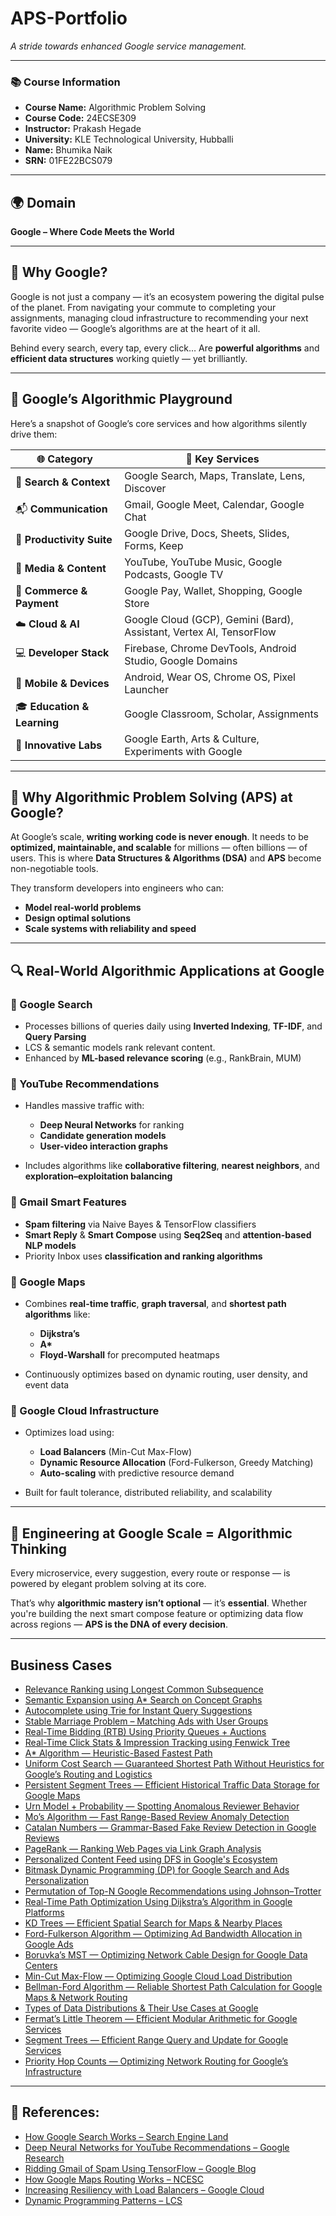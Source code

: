 # APS-Portfolio

_A stride towards enhanced Google service management._

---

### 📚 Course Information

- **Course Name:** Algorithmic Problem Solving  
- **Course Code:** 24ECSE309  
- **Instructor:** Prakash Hegade  
- **University:** KLE Technological University, Hubballi  
- **Name:** Bhumika Naik  
- **SRN:** 01FE22BCS079  

---
## 🌍 Domain

**Google  – Where Code Meets the World**

---

## 🚀 Why Google?

Google is not just a company — it’s an ecosystem powering the digital pulse of the planet. From navigating your commute to completing your assignments, managing cloud infrastructure to recommending your next favorite video — Google’s algorithms are at the heart of it all.

Behind every search, every tap, every click…
Are **powerful algorithms** and **efficient data structures** working quietly — yet brilliantly.

---

## 🧠 Google’s Algorithmic Playground

Here’s a snapshot of Google’s core services and how algorithms silently drive them:

| 🌐 **Category**             | 🧩 **Key Services**                                                 |
| --------------------------- | ------------------------------------------------------------------- |
| 🔎 **Search & Context**     | Google Search, Maps, Translate, Lens, Discover                      |
| 📬 **Communication**        | Gmail, Google Meet, Calendar, Google Chat                           |
| 📁 **Productivity Suite**   | Google Drive, Docs, Sheets, Slides, Forms, Keep                     |
| 🎥 **Media & Content**      | YouTube, YouTube Music, Google Podcasts, Google TV                  |
| 💸 **Commerce & Payment**   | Google Pay, Wallet, Shopping, Google Store                          |
| ☁️ **Cloud & AI**           | Google Cloud (GCP), Gemini (Bard), Assistant, Vertex AI, TensorFlow |
| 💻 **Developer Stack**      | Firebase, Chrome DevTools, Android Studio, Google Domains           |
| 📱 **Mobile & Devices**     | Android, Wear OS, Chrome OS, Pixel Launcher                         |
| 🎓 **Education & Learning** | Google Classroom, Scholar, Assignments                              |
| 🧪 **Innovative Labs**      | Google Earth, Arts & Culture, Experiments with Google               |

---

## 🧩 Why Algorithmic Problem Solving (APS) at Google?

At Google’s scale, **writing working code is never enough**.
It needs to be **optimized, maintainable, and scalable** for millions — often billions — of users.
This is where **Data Structures & Algorithms (DSA)** and **APS** become non-negotiable tools.

They transform developers into engineers who can:

* **Model real-world problems**
* **Design optimal solutions**
* **Scale systems with reliability and speed**

---

## 🔍 Real-World Algorithmic Applications at Google

### 📌 Google Search

* Processes billions of queries daily using **Inverted Indexing**, **TF-IDF**, and **Query Parsing**
* LCS & semantic models rank relevant content.
* Enhanced by **ML-based relevance scoring** (e.g., RankBrain, MUM)

### 📌 YouTube Recommendations

* Handles massive traffic with:

  * **Deep Neural Networks** for ranking
  * **Candidate generation models**
  * **User-video interaction graphs**
* Includes algorithms like **collaborative filtering**, **nearest neighbors**, and **exploration–exploitation balancing**

### 📌 Gmail Smart Features

* **Spam filtering** via Naive Bayes & TensorFlow classifiers
* **Smart Reply** & **Smart Compose** using **Seq2Seq** and **attention-based NLP models**
* Priority Inbox uses **classification and ranking algorithms**

### 📌 Google Maps

* Combines **real-time traffic**, **graph traversal**, and **shortest path algorithms** like:

  * **Dijkstra’s**
  * **A\***
  * **Floyd-Warshall** for precomputed heatmaps
* Continuously optimizes based on dynamic routing, user density, and event data

### 📌 Google Cloud Infrastructure

* Optimizes load using:

  * **Load Balancers** (Min-Cut Max-Flow)
  * **Dynamic Resource Allocation** (Ford-Fulkerson, Greedy Matching)
  * **Auto-scaling** with predictive resource demand
* Built for fault tolerance, distributed reliability, and scalability

---

## 🧠 Engineering at Google Scale = Algorithmic Thinking

Every microservice, every suggestion, every route or response — is powered by elegant problem solving at its core.

That’s why **algorithmic mastery isn’t optional** — it’s **essential**.
Whether you're building the next smart compose feature or optimizing data flow across regions — **APS is the DNA of every decision**.


---
## Business Cases

- [Relevance Ranking using Longest Common Subsequence](business-cases/b1.md)
- [Semantic Expansion using A* Search on Concept Graphs](business-cases/b2.md)
- [Autocomplete using Trie for Instant Query Suggestions](business-cases/b3.md)
- [Stable Marriage Problem – Matching Ads with User Groups](business-cases/b4.md)
- [Real-Time Bidding (RTB) Using Priority Queues + Auctions](business-cases/b4.md)
- [Real-Time Click Stats & Impression Tracking using Fenwick Tree](business-cases/b7.md)
- [A* Algorithm — Heuristic-Based Fastest Path](business-cases/b8.md)
- [Uniform Cost Search — Guaranteed Shortest Path Without Heuristics for Google’s Routing and Logistics](business-cases/b9.md)
- [Persistent Segment Trees — Efficient Historical Traffic Data Storage for Google Maps](business-cases/b10.md)
- [Urn Model + Probability — Spotting Anomalous Reviewer Behavior](business-cases/b11.md)
- [Mo’s Algorithm — Fast Range-Based Review Anomaly Detection](business-cases/b12.md)
- [Catalan Numbers — Grammar-Based Fake Review Detection in Google Reviews](business-cases/b13.md)
- [PageRank — Ranking Web Pages via Link Graph Analysis](business-cases/b15.md)
- [Personalized Content Feed using DFS in Google's Ecosystem](business-cases/b16.md)
- [Bitmask Dynamic Programming (DP) for Google Search and Ads Personalization](business-cases/b17.md)
- [Permutation of Top-N Google Recommendations using Johnson–Trotter](business-cases/b18.md)
- [Real-Time Path Optimization Using Dijkstra’s Algorithm in Google Platforms](business-cases/b19.md)
- [KD Trees — Efficient Spatial Search for Maps & Nearby Places](business-cases/b20.md)
- [Ford-Fulkerson Algorithm — Optimizing Ad Bandwidth Allocation in Google Ads](business-cases/b21.md)
- [Boruvka’s MST — Optimizing Network Cable Design for Google Data Centers](business-cases/b22.md)
- [Min-Cut Max-Flow — Optimizing Google Cloud Load Distribution](business-cases/b23.md)
- [Bellman-Ford Algorithm — Reliable Shortest Path Calculation for Google Maps & Network Routing](business-cases/b24.md)
- [Types of Data Distributions & Their Use Cases at Google](business-cases/b25.md)
- [Fermat’s Little Theorem — Efficient Modular Arithmetic for Google Services](business-cases/b26.md)
- [Segment Trees — Efficient Range Query and Update for Google Services](business-cases/b27.md)
- [Priority Hop Counts — Optimizing Network Routing for Google’s Infrastructure](business-cases/b28.md)

---
## 🔗 References:

* [How Google Search Works – Search Engine Land](https://searchengineland.com)
* [Deep Neural Networks for YouTube Recommendations – Google Research](https://research.google)
* [Ridding Gmail of Spam Using TensorFlow – Google Blog](https://workspace.google.com/blog)
* [How Google Maps Routing Works – NCESC](https://www.ncesc.com)
* [Increasing Resiliency with Load Balancers – Google Cloud](https://cloud.google.com)
* [Dynamic Programming Patterns – LCS](https://astikanand.github.io/techblogs/dynamic-programming-patterns/longest-common-subsequence-pattern)


  

